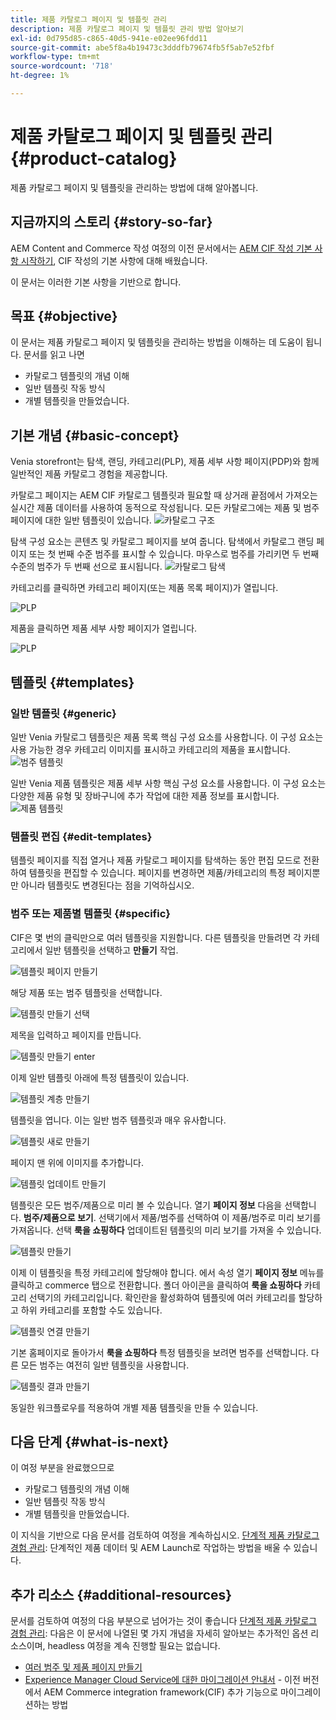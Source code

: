 ```yaml
---
title: 제품 카탈로그 페이지 및 템플릿 관리
description: 제품 카탈로그 페이지 및 템플릿 관리 방법 알아보기
exl-id: 0d795d85-c865-40d5-941e-e02ee96fdd11
source-git-commit: abe5f8a4b19473c3dddfb79674fb5f5ab7e52fbf
workflow-type: tm+mt
source-wordcount: '718'
ht-degree: 1%

---
```


# 제품 카탈로그 페이지 및 템플릿 관리 {#product-catalog}

제품 카탈로그 페이지 및 템플릿을 관리하는 방법에 대해 알아봅니다.

## 지금까지의 스토리 {#story-so-far}

AEM Content and Commerce 작성 여정의 이전 문서에서는 [AEM CIF 작성 기본 사항 시작하기](getting-started.md), CIF 작성의 기본 사항에 대해 배웠습니다.

이 문서는 이러한 기본 사항을 기반으로 합니다.

## 목표 {#objective}

이 문서는 제품 카탈로그 페이지 및 템플릿을 관리하는 방법을 이해하는 데 도움이 됩니다. 문서를 읽고 나면

* 카탈로그 템플릿의 개념 이해
* 일반 템플릿 작동 방식
* 개별 템플릿을 만들었습니다.

## 기본 개념 {#basic-concept}

Venia storefront는 탐색, 랜딩, 카테고리(PLP), 제품 세부 사항 페이지(PDP)와 함께 일반적인 제품 카탈로그 경험을 제공합니다.

카탈로그 페이지는 AEM CIF 카탈로그 템플릿과 필요할 때 상거래 끝점에서 가져오는 실시간 제품 데이터를 사용하여 동적으로 작성됩니다. 모든 카탈로그에는 제품 및 범주 페이지에 대한 일반 템플릿이 있습니다.
![카탈로그 구조](assets/catalog-structure.png)

탐색 구성 요소는 콘텐츠 및 카탈로그 페이지를 보여 줍니다. 탐색에서 카탈로그 랜딩 페이지 또는 첫 번째 수준 범주를 표시할 수 있습니다. 마우스로 범주를 가리키면 두 번째 수준의 범주가 두 번째 선으로 표시됩니다.
![카탈로그 탐색](assets/catalog-navigation.png)

카테고리를 클릭하면 카테고리 페이지(또는 제품 목록 페이지)가 열립니다.

![PLP](assets/catalog-plp.png)

제품을 클릭하면 제품 세부 사항 페이지가 열립니다.

![PLP](assets/catalog-pdp.png)

## 템플릿 {#templates}

### 일반 템플릿 {#generic}

일반 Venia 카탈로그 템플릿은 제품 목록 핵심 구성 요소를 사용합니다. 이 구성 요소는 사용 가능한 경우 카테고리 이미지를 표시하고 카테고리의 제품을 표시합니다.
![범주 템플릿](assets/category-template.png)

일반 Venia 제품 템플릿은 제품 세부 사항 핵심 구성 요소를 사용합니다. 이 구성 요소는 다양한 제품 유형 및 장바구니에 추가 작업에 대한 제품 정보를 표시합니다.
![제품 템플릿](assets/product-template.png)

### 템플릿 편집 {#edit-templates}

템플릿 페이지를 직접 열거나 제품 카탈로그 페이지를 탐색하는 동안 편집 모드로 전환하여 템플릿을 편집할 수 있습니다. 페이지를 변경하면 제품/카테고리의 특정 페이지뿐만 아니라 템플릿도 변경된다는 점을 기억하십시오.

### 범주 또는 제품별 템플릿 {#specific}

CIF은 몇 번의 클릭만으로 여러 템플릿을 지원합니다. 다른 템플릿을 만들려면 각 카테고리에서 일반 템플릿을 선택하고 **만들기** 작업.

![템플릿 페이지 만들기](assets/create-template-page.png)

해당 제품 또는 범주 템플릿을 선택합니다.

![템플릿 만들기 선택](assets/create-template-select.png)

제목을 입력하고 페이지를 만듭니다.

![템플릿 만들기 enter](assets/create-template-enter.png)

이제 일반 템플릿 아래에 특정 템플릿이 있습니다.

![템플릿 계층 만들기](assets/create-template-hierachry.png)

템플릿을 엽니다. 이는 일반 범주 템플릿과 매우 유사합니다.

![템플릿 새로 만들기](assets/create-template-new.png)

페이지 맨 위에 이미지를 추가합니다.

![템플릿 업데이트 만들기](assets/create-template-update.png)

템플릿은 모든 범주/제품으로 미리 볼 수 있습니다. 열기 **페이지 정보** 다음을 선택합니다. **범주/제품으로 보기**. 선택기에서 제품/범주를 선택하여 이 제품/범주로 미리 보기를 가져옵니다. 선택 **룩을 쇼핑하다** 업데이트된 템플릿의 미리 보기를 가져올 수 있습니다.

![템플릿 만들기 ](assets/create-template-picker.png)

이제 이 템플릿을 특정 카테고리에 할당해야 합니다. 에서 속성 열기 **페이지 정보** 메뉴를 클릭하고 commerce 탭으로 전환합니다. 폴더 아이콘을 클릭하여 **룩을 쇼핑하다** 카테고리 선택기의 카테고리입니다. 확인란을 활성화하여 템플릿에 여러 카테고리를 할당하고 하위 카테고리를 포함할 수도 있습니다.

![템플릿 연결 만들기](assets/create-template-associate.png)

기본 홈페이지로 돌아가서 **룩을 쇼핑하다** 특정 템플릿을 보려면 범주를 선택합니다. 다른 모든 범주는 여전히 일반 템플릿을 사용합니다.

![템플릿 결과 만들기](assets/create-template-result.png)

동일한 워크플로우를 적용하여 개별 제품 템플릿을 만들 수 있습니다.

## 다음 단계 {#what-is-next}

이 여정 부분을 완료했으므로

* 카탈로그 템플릿의 개념 이해
* 일반 템플릿 작동 방식
* 개별 템플릿을 만들었습니다.

이 지식을 기반으로 다음 문서를 검토하여 여정을 계속하십시오. [단계적 제품 카탈로그 경험 관리](staged-catalog.md): 단계적인 제품 데이터 및 AEM Launch로 작업하는 방법을 배울 수 있습니다.

## 추가 리소스 {#additional-resources}

문서를 검토하여 여정의 다음 부분으로 넘어가는 것이 좋습니다 [단계적 제품 카탈로그 경험 관리](staged-catalog.md): 다음은 이 문서에 나열된 몇 가지 개념을 자세히 알아보는 추가적인 옵션 리소스이며, headless 여정을 계속 진행할 필요는 없습니다.

* [여러 범주 및 제품 페이지 만들기](/help/commerce-cloud/authoring/multi-template-usage.md)
* [Experience Manager Cloud Service에 대한 마이그레이션 안내서](/help/commerce-cloud/migration.md) - 이전 버전에서 AEM Commerce integration framework(CIF) 추가 기능으로 마이그레이션하는 방법
